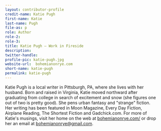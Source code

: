 ```yaml
---
layout: contributor-profile
credit-name: Katie Pugh
first-name: Katie
last-name: Pugh
file-as: p
role: Author
role-2:
role-3:
title: Katie Pugh — Work in Fireside
description:
twitter-handle:
profile-pic: katie-pugh.jpg
website-url:  bohemianonrye.com
short-name: katie-pugh
permalink: katie-pugh
---
```

Katie Pugh is a local writer in Pittsburgh, PA, where she lives with her husband. Born and raised in Virginia, Katie moved northward after graduating from college in search of excitement and snow (she figures one out of two is pretty good). She pens urban fantasy and "strange" fiction. Her writing has been featured in Moon Magazine, Every Day Fiction, Airplane Reading, The Shortest Fiction and Gadchick.com.  For more of Katie's musings, visit her home on the web at [bohemianonrye.com/](http://bohemianonrye.com/) or drop her an email at bohemianonrye@gmail.com.
